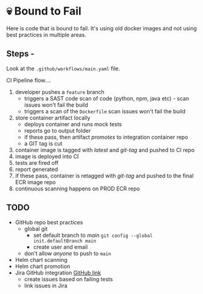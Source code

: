 # :skull: Bound to Fail

Here is code that is bound to fail. It's using old docker images and not using best practices in multiple areas.

## Steps -

Look at the `.github/workflows/main.yaml` file.

CI Pipeline flow....

1. developer pushes a `feature` branch
    * triggers a SAST code scan of code (python, npm, java etc) - scan issues won't fail the build
    * triggers a scan of the `Dockerfile` scan issues won't fail the build
1. store container artifact locally
    * deploys container and runs mock tests
    * reports go to output folder
    * if these pass, then artifact _promotes_ to integration container repo
    * a GIT tag is cut
1. container image is tagged with _latest_ and _git-tag_ and pushed to CI repo
1. image is deployed into CI
1. tests are fired off
1. report generated
1. if these pass, container is retagged with _git-tag_ and pushed to the final ECR image repo
1. continuous scanning happens on PROD ECR repo

## TODO

* GitHub repo best practices
  * global git
    * set default branch to _main_ `git config --global init.defaultBranch main`
    * create user and email
  * don't allow _anyone_ to push to `main`
* Helm chart scanning
* Helm chart promotion
* Jira GitHub integration [GitHub link](https://github.com/atlassian/github-for-jira#install-from-github-marketplace)
  * create issues based on failing tests
  * link issues in Jira
